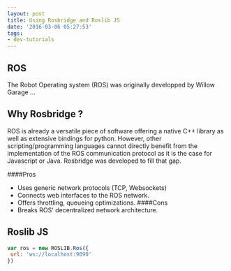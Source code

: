 ```yaml
---
layout: post
title: Using Rosbridge and Roslib JS
date: '2016-03-06 05:27:53'
tags:
- dev-tutorials
---
```


ROS
---
The Robot Operating system (ROS) was originally developped by Willow Garage ...

Why Rosbridge ?
---------------
ROS is already a versatile piece of software offering a native C++ library as well as extensive bindings for python. However, other scripting/programming languages cannot directly benefit from the implementation of the ROS communication protocol as it is the case for Javascript or Java. Rosbridge was developed to fill that gap.

####Pros
* Uses generic network protocols (TCP, Websockets)
* Connects web interfaces to the ROS network.
* Offers throttling, queueing optimizations.
####Cons
* Breaks ROS' decentralized network architecture.

Roslib JS
---------

```javascript
var ros = new ROSLIB.Ros({
 url: 'ws://localhost:9090'
})
``` 
